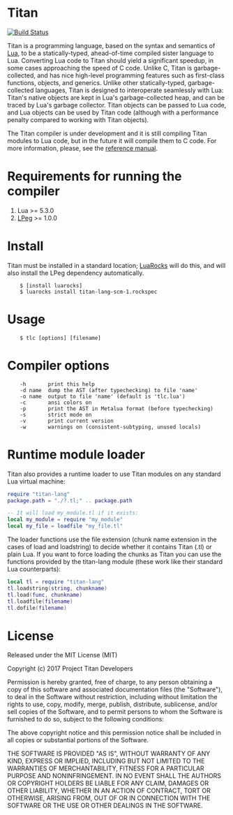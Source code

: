 # Titan
[![Build Status](https://travis-ci.org/titan-lang/titan-compiler.svg?branch=master)](https://travis-ci.org/titan-lang/titan-compiler)

Titan is a programming language, based on the syntax and semantics of [Lua](http://www.lua.org), to
be a statically-typed, ahead-of-time compiled sister language to Lua. Converting Lua code to Titan
should yield a significant speedup, in some cases approaching the speed of C code. Unlike C, Titan
is garbage-collected, and has nice high-level programming features such as first-class functions,
objects, and generics. Unlike other statically-typed, garbage-collected languages, Titan is
designed to interoperate seamlessly with Lua: Titan's native objects are kept in Lua's garbage-collected
heap, and can be traced by Lua's garbage collector. Titan objects can be passed to Lua code,
and Lua objects can be used by Titan code (although with a performance penalty compared to working
with Titan objects).

The Titan compiler is under development and it is still compiling Titan modules to Lua code,
but in the future it will compile them to C code.
For more information, please, see the [reference manual](https://github.com/titan-lang/titan-lang-docs/blob/master/manual.md).

# Requirements for running the compiler

1. Lua >= 5.3.0
1. [LPeg](http://www.inf.puc-rio.br/%7Eroberto/lpeg/) >= 1.0.0

# Install

Titan must be installed in a standard location; [LuaRocks](http://luarocks.org) will do this, and will also install the LPeg dependency automatically.

        $ [install luarocks]
        $ luarocks install titan-lang-scm-1.rockspec

# Usage

        $ tlc [options] [filename]

# Compiler options

        -h       print this help
        -d name  dump the AST (after typechecking) to file 'name'
        -o name  output to file 'name' (default is 'tlc.lua')
        -c       ansi colors on
        -p       print the AST in Metalua format (before typechecking)
        -s       strict mode on
        -v       print current version
        -w       warnings on (consistent-subtyping, unused locals)

# Runtime module loader

Titan also provides a runtime loader to use Titan modules on any
standard Lua virtual machine:

```lua
require "titan-lang"
package.path = "./?.tl;" .. package.path

-- It will load my_module.tl if it exists:
local my_module = require "my_module"
local my_file = loadfile "my_file.tl"
```

The loader functions use the file extension (chunk name extension in the cases
of load and loadstring) to decide whether it contains Titan (.tl) or plain
Lua. If you want to force loading the chunks as Titan you can use the
functions provided by the titan-lang module (these work like their standard Lua
counterparts):

```lua
local tl = require "titan-lang"
tl.loadstring(string, chunkname)
tl.load(func, chunkname)
tl.loadfile(filename)
tl.dofile(filename)
```

# License

Released under the MIT License (MIT)

Copyright (c) 2017 Project Titan Developers

Permission is hereby granted, free of charge, to any person obtaining a copy of
this software and associated documentation files (the "Software"), to deal in
the Software without restriction, including without limitation the rights to
use, copy, modify, merge, publish, distribute, sublicense, and/or sell copies of
the Software, and to permit persons to whom the Software is furnished to do so,
subject to the following conditions:

The above copyright notice and this permission notice shall be included in all
copies or substantial portions of the Software.

THE SOFTWARE IS PROVIDED "AS IS", WITHOUT WARRANTY OF ANY KIND, EXPRESS OR
IMPLIED, INCLUDING BUT NOT LIMITED TO THE WARRANTIES OF MERCHANTABILITY, FITNESS
FOR A PARTICULAR PURPOSE AND NONINFRINGEMENT. IN NO EVENT SHALL THE AUTHORS OR
COPYRIGHT HOLDERS BE LIABLE FOR ANY CLAIM, DAMAGES OR OTHER LIABILITY, WHETHER
IN AN ACTION OF CONTRACT, TORT OR OTHERWISE, ARISING FROM, OUT OF OR IN
CONNECTION WITH THE SOFTWARE OR THE USE OR OTHER DEALINGS IN THE SOFTWARE.
